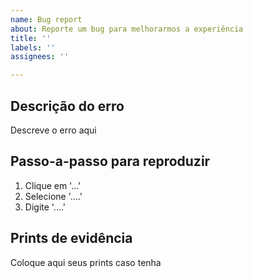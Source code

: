 ```yaml
---
name: Bug report
about: Reporte um bug para melhorarmos a experiência
title: ''
labels: ''
assignees: ''

---
```


## Descrição do erro
Descreve o erro aqui

## Passo-a-passo para reproduzir
1. Clique em '...'
2. Selecione '....'
3. Digite '....'

## Prints de evidência
Coloque aqui seus prints caso tenha
